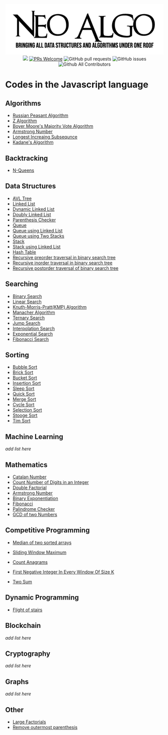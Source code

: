<p align="center">
    <img src="../img/neo_algo.png"><br>
    <img src="https://img.shields.io/github/license/tesseractcoding/neoalgo?style=flat">
    <a href="http://makeapullrequest.com" target="_blank"><img src="https://img.shields.io/badge/PRs-welcome-brightgreen.svg?style=flat" alt="PRs Welcome"></a>
    <img alt="GitHub pull requests" src="https://img.shields.io/github/issues-pr/tesseractcoding/neoalgo">
    <img alt="GitHub issues" src="https://img.shields.io/github/issues/tesseractcoding/neoalgo">
    <img alt="Github All Contributors" src="https://img.shields.io/github/all-contributors/tesseractcoding/neoalgo">
</p>

# Codes in the Javascript language

## Algorithms

- [Russian Peasant Algorithm](Algorithms/RussianPeasant.js)
- [Z Algorithm](Algorithms/ZAlgorithm.js)
- [Boyer Moore's Majority Vote Algorithm](Algorithms/BoyerMooreAlgorithm.js)
- [Armstrong Number](Algorithms/Armstrong.js)
- [Longest Increaing Subsequnce](Algorithms/LongestIncreasingSubsequenceDP.js)
- [Kadane's Algorithm](Algorithms/kadane's_algo.js)

## Backtracking

- [N-Queens](Backtracking/N-Queens.js)

## Data Structures

- [AVL Tree](./ds/AVLTree.js)
- [Linked List](./ds/LinkedList.js)
- [Dynamic Linked List](./ds/DynamicLinkedList.js)
- [Doubly Linked List](./ds/DoublyLinkedList.js)
- [Parenthesis Checker](./ds/Parenthesis_Checker.js)
- [Queue](./ds/Queue.js)
- [Queue using Linked List](./ds/QueueLinkedList.js)
- [Queue using Two Stacks](./ds/QueueStack.js)
- [Stack](./ds/Stack.js)
- [Stack using Linked List](./ds/StackLinkedList.js)
- [Hash Table](./ds/Hash.js)
- [Recursive preorder traversal in binary search tree](./ds/Recursive_preorder.js)
- [Recursive inorder traversal in binary search tree](./ds/Recursive_inorder.js)
- [Recursive postorder traversal of binary search tree](./ds/Recursive_postorder.js)

## Searching

- [Binary Search](./search/binary_search.js)
- [Linear Search](./search/linear_search.js)
- [Knuth-Morris-Pratt(KMP) Algorithm](./search/KMPalgorithm.js)
- [Manacher Algorithm](./search/ManacherAlgorithm.js)
- [Ternary Search](./search/ternary_search.js)
- [Jump Search](./search/JumpSearch.js)
- [Interpolation Search](./search/InterpolationSearch.js)
- [Exponential Search](./search/ExponentialSearch.js)
- [Fibonacci Search](./search/FibonacciSearch.js)

## Sorting

- [Bubble Sort](./sort/BubbleSort.js)
- [Brick Sort](./sort/BrickSort.js)
- [Bucket Sort](./sort/BucketSort.js)
- [Insertion Sort](./sort/insertion_sort.js)
- [Sleep Sort](./sort/sleepSort.js)
- [Quick Sort](./sort/quicksort.js)
- [Merge Sort](./sort/MergeSort.js)
- [Cycle Sort](./sort/CycleSort.js)
- [Selection Sort](./sort/selectionSort.js)
- [Stooge Sort](./sort/StoogeSort.js)
- [Tim Sort](./sort/TimSort.js)

## Machine Learning

_add list here_

## Mathematics

- [Catalan Number](./math/catalan_number.js)
- [Count Number of Digits in an Integer](./math/CountDigits_Integer.js)
- [Double Factorial](./math/DoubleFactorial.js)
- [Armstrong Number](./math/ArmstrongNumbers.js)
- [Binary Exponentiation](./math/bin_exp.js)
- [Fibonacci](./math/Fibonacci.js)
- [Palindrome Checker](./math/Palindrome_checker.js)
- [GCD of two Numbers](./math/gcd_of_two_no.js)

## Competitive Programming

- [Median of two sorted arrays](./cp/Median_of_Two_Sorted_Arrays.js)

- [Sliding Window Maximum](./cp/SlidingWindowMaximum.js)
- [Count Anagrams](./cp/CountAnagrams.js)
- [First Negative Integer In Every Window Of Size K](./cp/FirstNegativeIntegerInEveryWindowOfSizeK.js)
- [Two Sum](./cp/TwoSum.js)

## Dynamic Programming

- [Flight of stairs](./dp/flightOfStairs.js)

## Blockchain

_add list here_


## Cryptography

_add list here_

## Graphs

_add list here_

## Other

- [Large Factorials](other/largeNumberFactorial.js)
- [Remove outermost parenthesis](other/RemoveOuterParenthesis.js)
